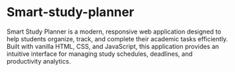 # Smart-study-planner
Smart Study Planner is a modern, responsive web application designed to help students organize, track, and complete their academic tasks efficiently. Built with vanilla HTML, CSS, and JavaScript, this application provides an intuitive interface for managing study schedules, deadlines, and productivity analytics.
